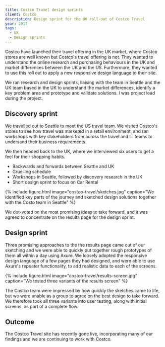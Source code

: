 ```yaml
---
title: Costco Travel design sprints
client: Costco
description: Design sprint for the UK roll-out of Costco Travel
year: 2017
tags:
  - UX
  - Design sprints
---
```


Costco have launched their travel offering in the UK market, where Costco stores are well known but Costco's travel offering is not. They wanted to understand the online research and purchasing behaviours in the UK and market differences between the UK and the US. Furthermore, they wanted to use this roll out to apply a new responsive design language to their site.

We ran research and design sprints, liaising with the team in Seattle and the UK team based in the UK to understand the market differences, identify a key problem area and prototype and validate solutions. I was project lead during the project.

## Discovery sprint

We travelled out to Seattle to meet the US travel team. We visited Costco's stores to see how travel was marketed in a retail environment, and ran workshops with key stakeholders from across the travel and IT teams to undersand their business requirements.

We then headed back to the UK, where we interviewed six users to get a feel for their shopping habits.

- Backwards and forwards between Seattle and UK
- Gruelling schedule
- Workshops in Seattle, followed by discovery research in the UK
- Short design sprint to focus on Car Rental

{% include figure.html
  image="costco-travel/sketches.jpg"
  caption="We identified key parts of the journey and sketched design solutions together with the Costo team in Seattle"
%}

We dot-voted on the most promising ideas to take forward, and it was agreed to concentrate on the results page for the design sprint.

## Design sprint

Three promising approaches to the the results page came out of our sketching and we were able to quickly put together rough prototypes of them all within a day using Axure. We loosely adopted the responsive design language of a few pages they had designed, and were able to use Axure's repeater functionality, to add realistic data to each of the screens.

{% include figure.html
  image="costco-travel/results-screen.jpg"
  caption="We tested three variants of the results screen"
%}

The Costco team were impressed by how quickly the sketches came to life, but we were unable as a group to agree on the best design to take forward. We therefore took all three variants into user testing, along with initial screens, as part of a complete flow.

## Outcome

The Costco Travel site has recently gone live, incorporating many of our findings and we are continuing to work with Costco.
